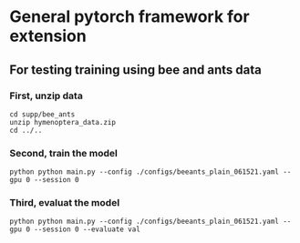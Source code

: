 # General pytorch framework for extension

## For testing training using bee and ants data
### First, unzip data
```
cd supp/bee_ants
unzip hymenoptera_data.zip
cd ../..
```

### Second, train the model
```
python python main.py --config ./configs/beeants_plain_061521.yaml --gpu 0 --session 0
```

### Third, evaluat the model
```
python python main.py --config ./configs/beeants_plain_061521.yaml --gpu 0 --session 0 --evaluate val
```


